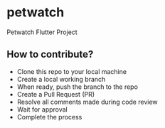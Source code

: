 # petwatch

Petwatch Flutter Project

## How to contribute?
- Clone this repo to your local machine
- Create a local working branch
- When ready, push the branch to the repo
- Create a Pull Request (PR)
- Resolve all comments made during code review
- Wait for approval
- Complete the process
